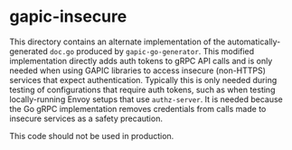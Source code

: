 # gapic-insecure

This directory contains an alternate implementation of the
automatically-generated `doc.go` produced by `gapic-go-generator`. This
modified implementation directly adds auth tokens to gRPC API calls and is only
needed when using GAPIC libraries to access insecure (non-HTTPS) services that
expect authentication. Typically this is only needed during testing of
configurations that require auth tokens, such as when testing locally-running
Envoy setups that use `authz-server`. It is needed because the Go gRPC
implementation removes credentials from calls made to insecure services as a
safety precaution.

This code should not be used in production.
